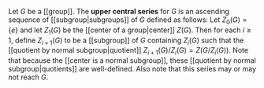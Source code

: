 Let $G$ be a [[group]]. The **upper central series** for $G$ is an ascending sequence of [[subgroup|subgroups]] of $G$ defined as follows: Let $Z_0(G) = \{e\}$ and let $Z_1(G)$ be the [[center of a group|center]] $Z(G)$. Then for each $i\geq 1$, define $Z_{i+1}(G)$ to be a [[subgroup]] of $G$ containing $Z_i(G)$ such that the [[quotient by normal subgroup|quotient]] $Z_{i+1}(G)/Z_i(G) = Z(G/Z_i(G))$.  Note that because the [[center is a normal subgroup]], these [[quotient by normal subgroup|quotients]] are well-defined. Also note that this series may or may not reach $G$.

